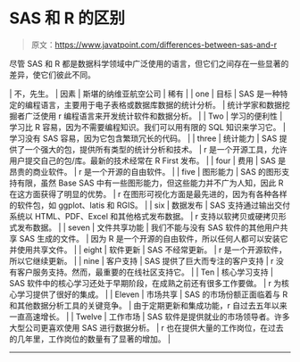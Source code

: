 # SAS 和 R 的区别

> 原文：<https://www.javatpoint.com/differences-between-sas-and-r>

尽管 SAS 和 R 都是数据科学领域中广泛使用的语言，但它们之间存在一些显著的差异，使它们彼此不同。

| 不，先生。 | 因素 | 斯堪的纳维亚航空公司 | 稀有 |
| one | 目标 | SAS 是一种特定的编程语言，主要用于电子表格或数据库数据的统计分析。 | 统计学家和数据挖掘者广泛使用 r 编程语言来开发统计软件和数据分析。 |
| Two | 学习的便利性 | 学习比 R 容易，因为不需要编程知识。我们可以用有限的 SQL 知识来学习它。 | 学习没有 SAS 容易，因为它包含繁琐冗长的代码。 |
| three | 统计能力 | SAS 提供了一个强大的包，提供所有类型的统计分析和技术。 | r 是一个开源工具，允许用户提交自己的包/库。最新的技术经常在 R First 发布。 |
| four | 费用 | SAS 是昂贵的商业软件。 | r 是一个开源的自由软件。 |
| five | 图形能力 | SAS 的图形支持有限，虽然 Base SAS 中有一些图形能力，但这些能力并不广为人知，因此 R 在这方面获得了明显的优势。 | r 在图形可视化方面是最先进的，因为有各种各样的软件包，如 ggplot、latis 和 RGIS。 |
| six | 数据发布 | SAS 支持通过输出交付系统以 HTML、PDF、Excel 和其他格式发布数据。 | r 支持以软拷贝或硬拷贝形式发布数据。 |
| seven | 文件共享功能 | 我们不能与没有 SAS 软件的其他用户共享 SAS 生成的文件。 | 因为 R 是一个开源的自由软件，所以任何人都可以安装它并使用共享文件。 |
| eight | 软件更新 | SAS 不经常更新。 | r 是一个开源软件，所以它继续更新。 |
| nine | 客户支持 | SAS 提供了巨大而专注的客户支持 | r 没有客户服务支持。然而，最重要的在线社区支持它。 |
| Ten | 核心学习支持 | SAS 软件中的核心学习还处于早期阶段，在成熟之前还有很多工作要做。 | r 为核心学习提供了很好的集成。 |
| Eleven | 市场共享 | SAS 的市场份额正面临着与 R 和其他数据分析工具的关键竞争。 | 由于定期更新和集成功能，r 自过去五年以来一直高速增长。 |
| Twelve | 工作市场 | SAS 软件是提供就业的市场领导者。许多大型公司更喜欢使用 SAS 进行数据分析。 | r 也在提供大量的工作岗位，在过去的几年里，工作岗位的数量有了显著的增加。 |

* * *